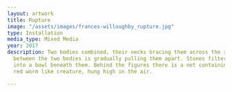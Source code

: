 ```yaml
---
layout: artwork
title: Rupture
image: "/assets/images/frances-willoughby_rupture.jpg"
type: Installation
media_type: Mixed Media
year: 2017
description: Two bodies combined, their necks bracing them across the room. the tension
  between the two bodies is gradually pulling them apart. Stones filter down the bodies
  into a bowl beneath them. Behind the figures there is a net containing a knotted
  red worm like creature, hung high in the air.

---
```


